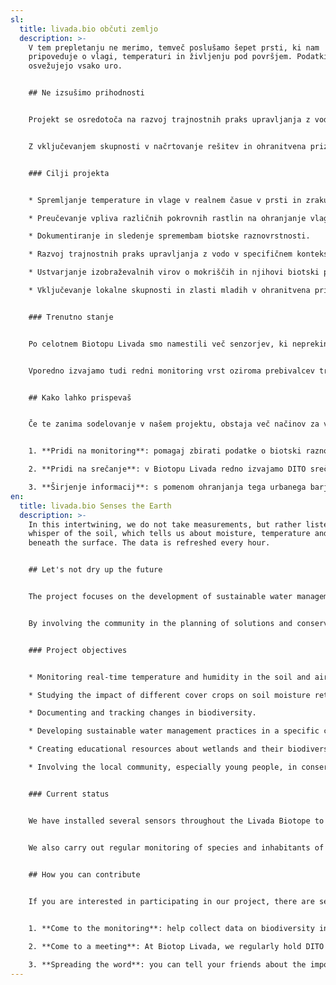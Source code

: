 ```yaml
---
sl:
  title: livada.bio občuti zemljo
  description: >-
    V tem prepletanju ne merimo, temveč poslušamo šepet prsti, ki nam
    pripoveduje o vlagi, temperaturi in življenju pod površjem. Podatki se
    osvežujejo vsako uro. 


    ## Ne izsušimo prihodnosti


    Projekt se osredotoča na razvoj trajnostnih praks upravljanja z vodo v Biotopu Livada. Z združevanjem radijske tehnologije in tipal smo razvili sistem za spremljanje okoljskih ekoloških kazalnikov, s čimer želimo okrepiti razumevanje dinamik v tem krhkem in ključnem ekosistemu. Največji poudarek je na spremljanju stanja vlage v prsti, saj v poletnem času prihaja do drastičnega izsuševanja in nastajanja velikih razpok na zemljišču, zaradi česar se okrepijo procesi erozije, zato preučujemo vpliv različnih pokrovnih rastlin na blaženje tega pojava.


    Z vključevanjem skupnosti v načrtovanje rešitev in ohranitvena prizadevanja želimo spodbuditi globljo povezanost med ljudmi, več kot človeškimi prebivalci travnika in njihovim lokalnim okoljem v iskanju dejanskega ravnovesja, v katerem so upoštevane potrebe vseh živih bitij, ne samo ljudi.


    ### Cilji projekta


    * Spremljanje temperature in vlage v realnem časue v prsti in zraku.

    * P﻿reučevanje vpliva različnih pokrovnih rastlin na ohranjanje vlage v prsti.

    * Dokumentiranje in sledenje spremembam biotske raznovrstnosti.

    * Razvoj trajnostnih praks upravljanja z vodo v specifičnem kontekstu.

    * Ustvarjanje izobraževalnih virov o mokriščih in njihovi biotski pestrosti.

    * Vključevanje lokalne skupnosti in zlasti mladih v ohranitvena prizadevanja in več kot človeška razmerja.


    ### Trenutno stanje


    Po celotnem Biotopu Livada smo namestili več senzorjev, ki neprekinjeno spremljajo stanje okolja. Podatki se zbirajo v realnem času in se preko lora radijske zveze pošiljajo v naš sistem za arhiviranje in prikaz.


    Vporedno izvajamo tudi redni monitoring vrst oziroma prebivalcev travnika. Do sedaj smo dokumentirali številne rastline in živali, vključno z uvrščenimi na rdeče sezname ogroženosti, ki za svoje preživetje nujno potrebujejo ohranjanje tega zelo specifičnega življenjskega prostora. 


    ## Kako lahko prispevaš


    Če te zanima sodelovanje v našem projektu, obstaja več načinov za vključitev:


    1. **Pridi na monitoring**: pomagaj zbirati podatke o biotski raznovrstnosti v skupini ali samostojno.

    2. **Pridi na srečanje**: v Biotopu Livada redno izvajamo DITO srečanja o permakulturi, z zemljo povezanih praksah, izdelavi predmetov iz lesa in recikliranih materialov, občasno pa potekajo tudi delavnice o ekofeminističnih praksah, medvrstnem sodelovanju in razvoju rešitev za telemetrijo.

    3. **Širjenje informacij**: s pomenom ohranjanja tega urbanega barjanskega travnika lahko seznaniš tudi prijatelje, še raje pa vidimo, če jih kar pripelješ s sabo na naslednje srečanje.
en:
  title: livada.bio Senses the Earth
  description: >-
    In this intertwining, we do not take measurements, but rather listen to the
    whisper of the soil, which tells us about moisture, temperature and life
    beneath the surface. The data is refreshed every hour.


    ## Let's not dry up the future


    The project focuses on the development of sustainable water management practices in the Livada Biotope. By combining radio technology and sensors, we have developed a system for monitoring environmental indicators, with the aim of strengthening our understanding of the dynamics of this fragile and crucial ecosystem. The main focus is on monitoring soil moisture levels, as summer brings drastic drying and the formation of large cracks in the ground, which intensifies erosion processes. We are therefore studying the impact of different cover crops on mitigating this phenomenon.


    By involving the community in the planning of solutions and conservation efforts, we want to encourage deeper connections between people, the more than human inhabitants of the meadow and their local environment in the search for a true balance that takes into account the needs of all living beings, not just humans.


    ### Project objectives


    * Monitoring real-time temperature and humidity in the soil and air.

    * Studying the impact of different cover crops on soil moisture retention.

    * Documenting and tracking changes in biodiversity.

    * Developing sustainable water management practices in a specific context.

    * Creating educational resources about wetlands and their biodiversity.

    * Involving the local community, especially young people, in conservation efforts and more than human relationships.


    ### Current status


    We have installed several sensors throughout the Livada Biotope to continuously monitor the state of the environment. Data is collected in real time and sent via a radio link to our archiving and display system.


    We also carry out regular monitoring of species and inhabitants of the meadow. To date, we have documented numerous plants and animals, including those on the red list of endangered species, which urgently need the preservation of this very specific habitat for their survival.
     

    ## How you can contribute


    If you are interested in participating in our project, there are several ways to get involved:


    1. **Come to the monitoring**: help collect data on biodiversity in a group or on your own.

    2. **Come to a meeting**: At Biotop Livada, we regularly hold DITO meetings on permaculture, earth-based practices, making objects from wood and recycled materials, and occasionally workshops on ecofeminist practices, peer collaboration and the development of telemetry solutions.

    3. **Spreading the word**: you can tell your friends about the importance of preserving this urban marshland meadow, or even better, bring them along to the next meeting.
---
```

